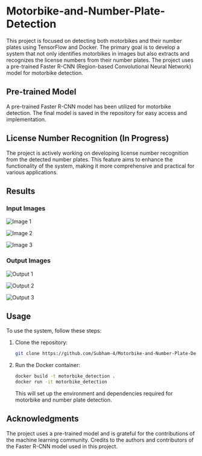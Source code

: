 # Motorbike-and-Number-Plate-Detection

This project is focused on detecting both motorbikes and their number plates using TensorFlow and Docker. The primary goal is to develop a system that not only identifies motorbikes in images but also extracts and recognizes the license numbers from their number plates. The project uses a pre-trained Faster R-CNN (Region-based Convolutional Neural Network) model for motorbike detection.

## Pre-trained Model
A pre-trained Faster R-CNN model has been utilized for motorbike detection. The final model is saved in the repository for easy access and implementation.

## License Number Recognition (In Progress)
The project is actively working on developing license number recognition from the detected number plates. This feature aims to enhance the functionality of the system, making it more comprehensive and practical for various applications.

## Results

### Input Images

![Image 1](https://github.com/Subham-4/Motorbike-and-Number-Plate-Detection/assets/84079854/11c6fb57-d79e-43c5-ab0e-cb64a0bc5f3f)

![Image 2](https://github.com/Subham-4/Motorbike-and-Number-Plate-Detection/assets/84079854/c04e7ea6-8b9a-40ae-934a-d47353a64cf0)

![Image 3](https://github.com/Subham-4/Motorbike-and-Number-Plate-Detection/assets/84079854/89184b53-aa65-4272-97f7-7145de58fc27)

### Output Images

![Output 1](https://github.com/Subham-4/Motorbike-and-Number-Plate-Detection/assets/84079854/469f73ff-9254-4d73-97f1-37f4055224aa)

![Output 2](https://github.com/Subham-4/Motorbike-and-Number-Plate-Detection/assets/84079854/1b562693-b1f2-4360-b70b-59700048838b)

![Output 3](https://github.com/Subham-4/Motorbike-and-Number-Plate-Detection/assets/84079854/193731d0-5136-45b9-85d8-0f7eb29c4534)

## Usage

To use the system, follow these steps:

1. Clone the repository:

   ```bash
   git clone https://github.com/Subham-4/Motorbike-and-Number-Plate-Detection.git
   ```

2. Run the Docker container:

   ```bash
   docker build -t motorbike_detection .
   docker run -it motorbike_detection
   ```

   This will set up the environment and dependencies required for motorbike and number plate detection.

## Acknowledgments

The project uses a pre-trained model and is grateful for the contributions of the machine learning community. Credits to the authors and contributors of the Faster R-CNN model used in this project.
